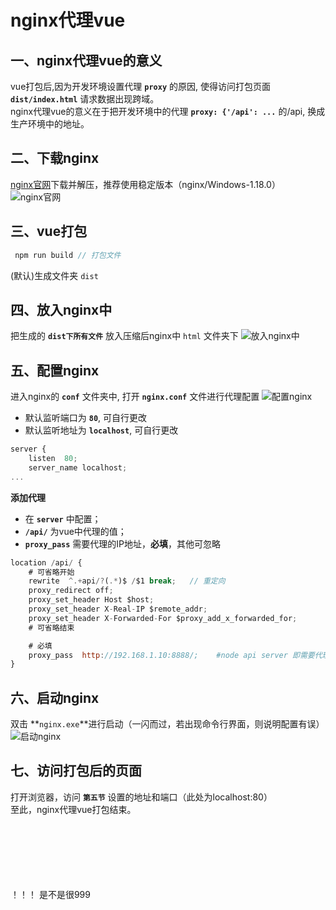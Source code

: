 # nginx代理vue

## 一、nginx代理vue的意义
vue打包后,因为开发环境设置代理 **`proxy`** 的原因, 使得访问打包页面 **`dist/index.html`** 请求数据出现跨域。</br>
nginx代理vue的意义在于把开发环境中的代理 **`proxy: {'/api': ...`** 的/api, 换成生产环境中的地址。

## 二、下载nginx
[nginx官网](http://nginx.org/en/download.html)下载并解压，推荐使用稳定版本（nginx/Windows-1.18.0）
![nginx官网](/docs/assets/images/nginxToVue1.png)

## 三、vue打包
```javascript
 npm run build // 打包文件
```
(默认)生成文件夹 `dist`

## 四、放入nginx中
把生成的 **`dist下所有文件`** 放入压缩后nginx中 `html` 文件夹下
![放入nginx中](/docs/assets/images/nginxToVue2.png)

## 五、配置nginx
进入nginx的 **`conf`** 文件夹中, 打开 **`nginx.conf`** 文件进行代理配置
![配置nginx](/docs/assets/images/nginxToVue3.png)
+ 默认监听端口为 **`80`**, 可自行更改
+ 默认监听地址为 **`localhost`**, 可自行更改
``` javascript
server {
    listen  80;
    server_name localhost;
...
```

**添加代理**
 + 在 **`server`** 中配置；
 + **`/api/`** 为vue中代理的值；
 + **`proxy_pass`** 需要代理的IP地址，**必填**，其他可忽略
``` javascript
location /api/ {
    # 可省略开始
    rewrite  ^.+api/?(.*)$ /$1 break;   // 重定向
    proxy_redirect off;
    proxy_set_header Host $host;
    proxy_set_header X-Real-IP $remote_addr;
    proxy_set_header X-Forwarded-For $proxy_add_x_forwarded_for;
    # 可省略结束

    # 必填
    proxy_pass  http://192.168.1.10:8888/;    #node api server 即需要代理的IP地址
}
```

## 六、启动nginx
双击 **`nginx.exe`**进行启动（一闪而过，若出现命令行界面，则说明配置有误）
![启动nginx](/docs/assets/images/nginxToVue4.png)

## 七、访问打包后的页面
打开浏览器，访问 **`第五节`** 设置的地址和端口（此处为localhost:80）</br>
至此，nginx代理vue打包结束。



</br></br></br></br></br></br>
！！！ 是不是很999